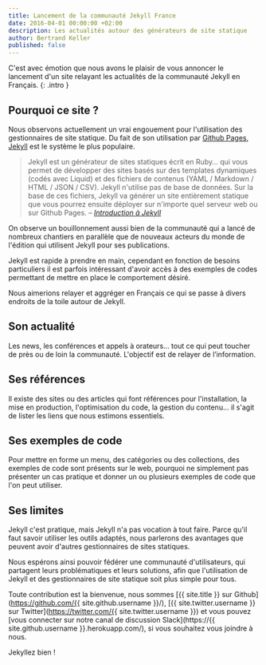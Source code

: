 ```yaml
---
title: Lancement de la communauté Jekyll France
date: 2016-04-01 00:00:00 +02:00
description: Les actualités autour des générateurs de site statique
author: Bertrand Keller
published: false
---
```


C'est avec émotion que nous avons le plaisir de vous annoncer le lancement d'un
site relayant les actualités de la communauté Jekyll en Français.
{: .intro }

## Pourquoi ce site ?

Nous observons actuellement un vrai engouement pour l'utilisation des
gestionnaires de site statique. Du fait de son utilisation par [Github
Pages](https://pages.github.com/), [Jekyll](http://jekyllrb.com/) est le système
le plus populaire.

> Jekyll est un générateur de sites statiques écrit en Ruby… qui vous permet de
> développer des sites basés sur des templates dynamiques (codés avec Liquid) et
> des fichiers de contenus (YAML / Markdown / HTML / JSON / CSV). Jekyll
> n'utilise pas de base de données. Sur la base de ces fichiers, Jekyll va
> générer un site entièrement statique que vous pourrez ensuite déployer sur
> n'importe quel serveur web ou sur Github Pages.
> – <cite>[Introduction à Jekyll](https://github.com/jeromecoupe/iad_jekyll_introduction/blob/master/jekyll_introduction_fr.md#introduction-à-jekyll)</cite>

On observe un bouillonnement aussi bien de la communauté qui a lancé de nombreux
chantiers en parallèle que de nouveaux acteurs du monde de l'édition qui
utilisent Jekyll pour ses publications.

Jekyll est rapide à prendre en main, cependant en fonction de besoins
particuliers il est parfois intéressant d'avoir accès à des exemples de codes
permettant de mettre en place le comportement désiré.

Nous aimerions relayer et aggréger en Français ce qui se passe à divers endroits
de la toile autour de Jekyll.

## Son actualité

Les news, les conférences et appels à orateurs… tout ce qui peut toucher de près
ou de loin la communauté. L'objectif est de relayer de l’information.

## Ses références

Il existe des sites ou des articles qui font références pour l'installation, la
mise en production, l'optimisation du code, la gestion du contenu… il s'agit de
lister les liens que nous estimons essentiels.

## Ses exemples de code

Pour mettre en forme un menu, des catégories ou des collections, des exemples de
code sont présents sur le web, pourquoi ne simplement pas présenter un cas
pratique et donner un ou plusieurs exemples de code que l'on peut utiliser.

## Ses limites

Jekyll c'est pratique, mais Jekyll n'a pas vocation à tout faire. Parce qu'il
faut savoir utiliser les outils adaptés, nous parlerons des avantages que
peuvent avoir d'autres gestionnaires de sites statiques.

Nous espérons ainsi pouvoir fédérer une communauté d'utilisateurs, qui partagent
leurs problématiques et leurs solutions, afin que l'utilisation de Jekyll et des
gestionnaires de site statique soit plus simple pour tous.

Toute contribution est la bienvenue, nous sommes [{{ site.title }} sur
Github](https://github.com/{{ site.github.username }}/), [{{
site.twitter.username }} sur Twitter](https://twitter.com/{{
site.twitter.username }}) et vous pouvez [vous connecter sur notre canal de
discussion Slack](https://{{ site.github.username }}.herokuapp.com/), si vous
souhaitez vous joindre à nous.

Jekyllez bien !

